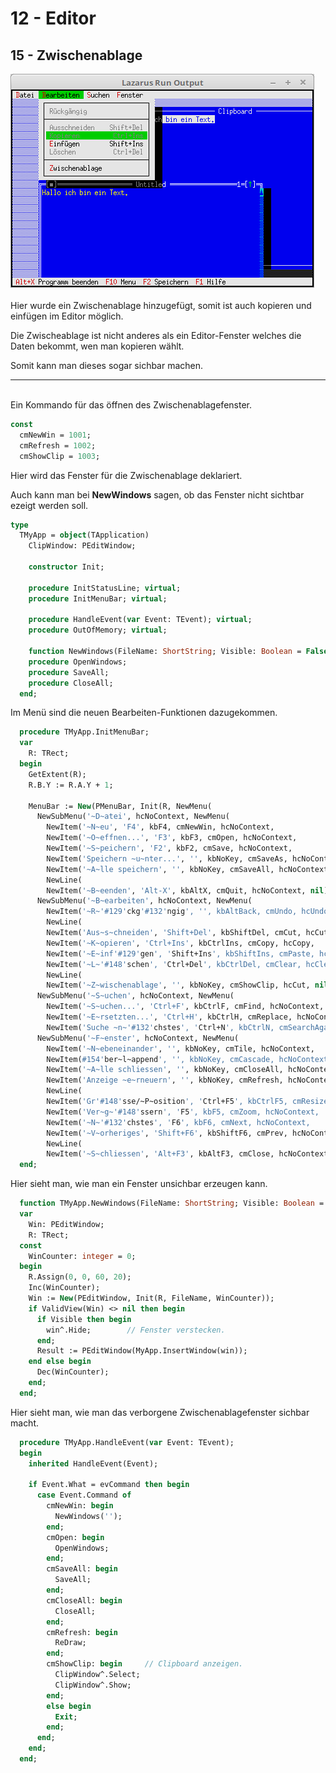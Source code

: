 # 12 - Editor
## 15 - Zwischenablage

<img src="image.png" alt="Selfhtml"><br><br>
Hier wurde ein Zwischenablage hinzugefügt, somit ist auch kopieren und einfügen im Editor möglich.

Die Zwischeablage ist nicht anderes als ein Editor-Fenster welches die Daten bekommt, wen man kopieren wählt.

Somit kann man dieses sogar sichbar machen.

<hr><br>
Ein Kommando für das öffnen des Zwischenablagefenster.


```pascal
const
  cmNewWin = 1001;
  cmRefresh = 1002;
  cmShowClip = 1003;
```

Hier wird das Fenster für die Zwischenablage deklariert.

Auch kann man bei <b>NewWindows</b> sagen, ob das Fenster nicht sichtbar ezeigt werden soll.


```pascal
type
  TMyApp = object(TApplication)
    ClipWindow: PEditWindow;

    constructor Init;

    procedure InitStatusLine; virtual;
    procedure InitMenuBar; virtual;

    procedure HandleEvent(var Event: TEvent); virtual;
    procedure OutOfMemory; virtual;

    function NewWindows(FileName: ShortString; Visible: Boolean = False): PEditWindow;
    procedure OpenWindows;
    procedure SaveAll;
    procedure CloseAll;
  end;
```

Im Menü sind die neuen Bearbeiten-Funktionen dazugekommen.


```pascal
  procedure TMyApp.InitMenuBar;
  var
    R: TRect;
  begin
    GetExtent(R);
    R.B.Y := R.A.Y + 1;

    MenuBar := New(PMenuBar, Init(R, NewMenu(
      NewSubMenu('~D~atei', hcNoContext, NewMenu(
        NewItem('~N~eu', 'F4', kbF4, cmNewWin, hcNoContext,
        NewItem('~O~effnen...', 'F3', kbF3, cmOpen, hcNoContext,
        NewItem('~S~peichern', 'F2', kbF2, cmSave, hcNoContext,
        NewItem('Speichern ~u~nter...', '', kbNoKey, cmSaveAs, hcNoContext,
        NewItem('~A~lle speichern', '', kbNoKey, cmSaveAll, hcNoContext,
        NewLine(
        NewItem('~B~eenden', 'Alt-X', kbAltX, cmQuit, hcNoContext, nil)))))))),
      NewSubMenu('~B~earbeiten', hcNoContext, NewMenu(
        NewItem('~R~'#129'ckg'#132'ngig', '', kbAltBack, cmUndo, hcUndo,
        NewLine(
        NewItem('Aus~s~chneiden', 'Shift+Del', kbShiftDel, cmCut, hcCut,
        NewItem('~K~opieren', 'Ctrl+Ins', kbCtrlIns, cmCopy, hcCopy,
        NewItem('~E~inf'#129'gen', 'Shift+Ins', kbShiftIns, cmPaste, hcPaste,
        NewItem('~L~'#148'schen', 'Ctrl+Del', kbCtrlDel, cmClear, hcClear,
        NewLine(
        NewItem('~Z~wischenablage', '', kbNoKey, cmShowClip, hcCut, nil))))))))),
      NewSubMenu('~S~uchen', hcNoContext, NewMenu(
        NewItem('~S~uchen...', 'Ctrl+F', kbCtrlF, cmFind, hcNoContext,
        NewItem('~E~rsetzten...', 'Ctrl+H', kbCtrlH, cmReplace, hcNoContext,
        NewItem('Suche ~n~'#132'chstes', 'Ctrl+N', kbCtrlN, cmSearchAgain, hcNoContext, nil)))),
      NewSubMenu('~F~enster', hcNoContext, NewMenu(
        NewItem('~N~ebeneinander', '', kbNoKey, cmTile, hcNoContext,
        NewItem(#154'ber~l~append', '', kbNoKey, cmCascade, hcNoContext,
        NewItem('~A~lle schliessen', '', kbNoKey, cmCloseAll, hcNoContext,
        NewItem('Anzeige ~e~rneuern', '', kbNoKey, cmRefresh, hcNoContext,
        NewLine(
        NewItem('Gr'#148'sse/~P~osition', 'Ctrl+F5', kbCtrlF5, cmResize, hcNoContext,
        NewItem('Ver~g~'#148'ssern', 'F5', kbF5, cmZoom, hcNoContext,
        NewItem('~N~'#132'chstes', 'F6', kbF6, cmNext, hcNoContext,
        NewItem('~V~orheriges', 'Shift+F6', kbShiftF6, cmPrev, hcNoContext,
        NewLine(
        NewItem('~S~chliessen', 'Alt+F3', kbAltF3, cmClose, hcNoContext, nil)))))))))))), nil)))))));
  end;
```

Hier sieht man, wie man ein Fenster unsichbar erzeugen kann.


```pascal
  function TMyApp.NewWindows(FileName: ShortString; Visible: Boolean = False) : PEditWindow;
  var
    Win: PEditWindow;
    R: TRect;
  const
    WinCounter: integer = 0;
  begin
    R.Assign(0, 0, 60, 20);
    Inc(WinCounter);
    Win := New(PEditWindow, Init(R, FileName, WinCounter));
    if ValidView(Win) <> nil then begin
      if Visible then begin
        win^.Hide;        // Fenster verstecken.
      end;
      Result := PEditWindow(MyApp.InsertWindow(win));
    end else begin
      Dec(WinCounter);
    end;
  end;
```

Hier sieht man, wie man das verborgene Zwischenablagefenster sichbar macht.


```pascal
  procedure TMyApp.HandleEvent(var Event: TEvent);
  begin
    inherited HandleEvent(Event);

    if Event.What = evCommand then begin
      case Event.Command of
        cmNewWin: begin
          NewWindows('');
        end;
        cmOpen: begin
          OpenWindows;
        end;
        cmSaveAll: begin
          SaveAll;
        end;
        cmCloseAll: begin
          CloseAll;
        end;
        cmRefresh: begin
          ReDraw;
        end;
        cmShowClip: begin     // Clipboard anzeigen.
          ClipWindow^.Select;
          ClipWindow^.Show;
        end;
        else begin
          Exit;
        end;
      end;
    end;
  end;
```


